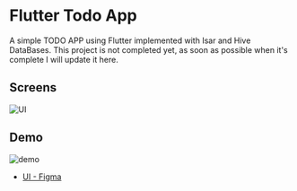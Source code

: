 # Flutter Todo App

A simple TODO APP using Flutter implemented with Isar and Hive DataBases. This project is not completed yet, as soon as possible when it's complete I will update it here.

## **Screens**

![UI](https://i.imgur.com/39QVqTZ.jpg)

## **Demo**

![demo](https://raw.githubusercontent.com/ivansaul/demos/master/flutter/todo-list-app-demo.gif)

- [UI - Figma](https://www.figma.com/community/file/1124394532783501567)
